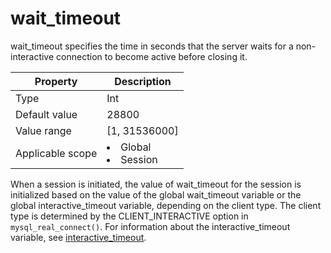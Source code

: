 # wait_timeout

wait_timeout specifies the time in seconds that the server waits for a non-interactive connection to become active before closing it.

| **Property** | **Description** |
|--------|-----------------------|
| Type | Int |
| Default value | 28800 |
| Value range | \[1, 31536000\] |
| Applicable scope | <li> Global   <li> Session |

When a session is initiated, the value of wait_timeout for the session is initialized based on the value of the global wait_timeout variable or the global interactive_timeout variable, depending on the client type. The client type is determined by the CLIENT_INTERACTIVE option in `mysql_real_connect()`.  For information about the interactive_timeout variable, see [interactive_timeout](../300.system-variable-of-oracle-mode/3200.interactive_timeout-of-oracle-mode.md).
